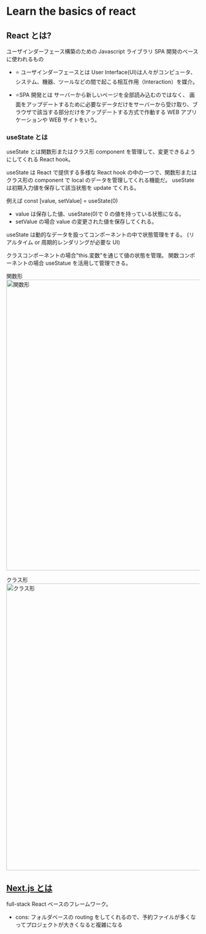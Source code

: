 # Learn the basics of react

## React とは?

ユーザインダーフェース構築のための Javascript ライブラリ
SPA 開発のベースに使われるもの

- ⭐️ ユーザインダーフェースとは
  User Interface(UI)は人々がコンピュータ、システム、機器、ツールなどの間で起こる相互作用（Interaction）を媒介。

- ⭐️SPA 開発とは
  サーバーから新しいページを全部読み込むのではなく、
  画面をアップデートするために必要なデータだけをサーバーから受け取り、ブラウザで該当する部分だけをアップデートする方式で作動する WEB アプリケーションや WEB サイトをいう。

### useState とは

useState とは関数形またはクラス形 component を管理して、変更できるようにしてくれる React hook。

useState は React で提供する多様な React hook の中の一つで、関数形またはクラス形の component で local のデータを管理してくれる機能だ。
useState は初期入力値を保存して該当状態を update てくれる。

例えば
const [value, setValue] = useState(0)

- value は保存した値、useState(0)で 0 の値を持っている状態になる。
- setValue の場合 value の変更された値を保存してくれる。

useState は動的なデータを扱ってコンポーネントの中で状態管理をする。
(リアルタイム or 周期的レンダリングが必要な UI)

クラスコンポーネントの場合"this.変数"を通じて値の状態を管理。
関数コンポーネントの場合 useStatue を活用して管理できる。

関数形<br>
<img width="757" alt="関数形" src="https://github.com/sunnyheee/react_basic/assets/84654346/9acaa033-5cf2-41aa-ae05-b70a7af1e576">

クラス形<br>
<img width="747" alt="クラス形" src="https://github.com/sunnyheee/react_basic/assets/84654346/6eb480a4-c7d8-46e7-a54c-23c93faf0683">

## <a href="https://nextjs.org/">Next.js とは</a>

full-stack React ベースのフレームワーク。

- cons: フォルダベースの routing をしてくれるので、予約ファイルが多くなってプロジェクトが大きくなると複雑になる
